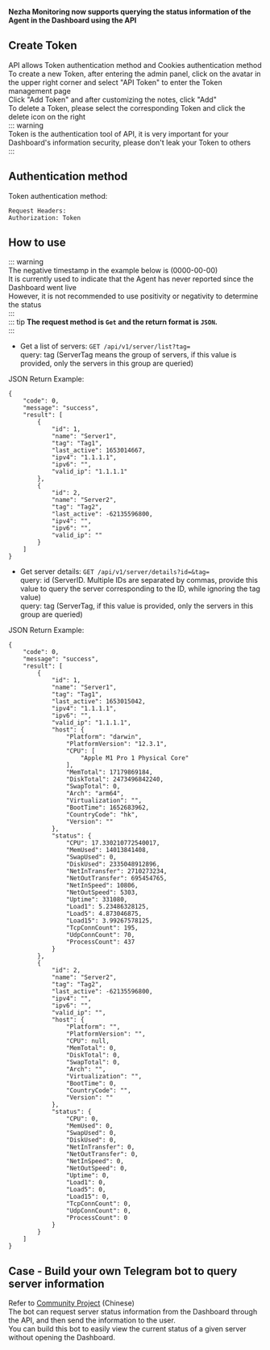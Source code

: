 **Nezha Monitoring now supports querying the status information of the Agent in the Dashboard using the API**  

## Create Token
API allows Token authentication method and Cookies authentication method   
To create a new Token, after entering the admin panel, click on the avatar in the upper right corner and select "API Token" to enter the Token management page    
Click "Add Token" and after customizing the notes, click "Add"  
To delete a Token, please select the corresponding Token and click the delete icon on the right  
::: warning  
Token is the authentication tool of API, it is very important for your Dashboard's information security, please don't leak your Token to others  
:::

## Authentication method
Token authentication method:  
```  
Request Headers:  
Authorization: Token
```  
## How to use    
::: warning  
The negative timestamp in the example below is (0000-00-00)  
It is currently used to indicate that the Agent has never reported since the Dashboard went live  
However, it is not recommended to use positivity or negativity to determine the status  
:::  
::: tip
**The request method is `Get` and the return format is `JSON`.**  
:::
+ Get a list of servers: `GET /api/v1/server/list?tag=`  
query: tag (ServerTag means the group of servers, if this value is provided, only the servers in this group are queried)   

JSON Return Example:
```
{
    "code": 0,
    "message": "success",
    "result": [
        {
            "id": 1,
            "name": "Server1",
            "tag": "Tag1",
            "last_active": 1653014667,
            "ipv4": "1.1.1.1",
            "ipv6": "",
            "valid_ip": "1.1.1.1"
        },
        {
            "id": 2,
            "name": "Server2",
            "tag": "Tag2",
            "last_active": -62135596800,
            "ipv4": "",
            "ipv6": "",
            "valid_ip": ""
        }
    ]
}
```  
  
+ Get server details: `GET /api/v1/server/details?id=&tag=`  
query: id (ServerID. Multiple IDs are separated by commas, provide this value to query the server corresponding to the ID, while ignoring the tag value)  
query: tag (ServerTag, if this value is provided, only the servers in this group are queried)  

JSON Return Example:
```
{
    "code": 0,
    "message": "success",
    "result": [
        {
            "id": 1,
            "name": "Server1",
            "tag": "Tag1",
            "last_active": 1653015042,
            "ipv4": "1.1.1.1",
            "ipv6": "",
            "valid_ip": "1.1.1.1",
            "host": {
                "Platform": "darwin",
                "PlatformVersion": "12.3.1",
                "CPU": [
                    "Apple M1 Pro 1 Physical Core"
                ],
                "MemTotal": 17179869184,
                "DiskTotal": 2473496842240,
                "SwapTotal": 0,
                "Arch": "arm64",
                "Virtualization": "",
                "BootTime": 1652683962,
                "CountryCode": "hk",
                "Version": ""
            },
            "status": {
                "CPU": 17.330210772540017,
                "MemUsed": 14013841408,
                "SwapUsed": 0,
                "DiskUsed": 2335048912896,
                "NetInTransfer": 2710273234,
                "NetOutTransfer": 695454765,
                "NetInSpeed": 10806,
                "NetOutSpeed": 5303,
                "Uptime": 331080,
                "Load1": 5.23486328125,
                "Load5": 4.873046875,
                "Load15": 3.99267578125,
                "TcpConnCount": 195,
                "UdpConnCount": 70,
                "ProcessCount": 437
            }
        },
        {
            "id": 2,
            "name": "Server2",
            "tag": "Tag2",
            "last_active": -62135596800,
            "ipv4": "",
            "ipv6": "",
            "valid_ip": "",
            "host": {
                "Platform": "",
                "PlatformVersion": "",
                "CPU": null,
                "MemTotal": 0,
                "DiskTotal": 0,
                "SwapTotal": 0,
                "Arch": "",
                "Virtualization": "",
                "BootTime": 0,
                "CountryCode": "",
                "Version": ""
            },
            "status": {
                "CPU": 0,
                "MemUsed": 0,
                "SwapUsed": 0,
                "DiskUsed": 0,
                "NetInTransfer": 0,
                "NetOutTransfer": 0,
                "NetInSpeed": 0,
                "NetOutSpeed": 0,
                "Uptime": 0,
                "Load1": 0,
                "Load5": 0,
                "Load15": 0,
                "TcpConnCount": 0,
                "UdpConnCount": 0,
                "ProcessCount": 0
            }
        }
    ]
}
```
  
## Case - Build your own Telegram bot to query server information  
Refer to [Community Project](https://github.com/spiritLHLS/nezha_api_tgbot) (Chinese)  
The bot can request server status information from the Dashboard through the API, and then send the information to the user.  
You can build this bot to easily view the current status of a given server without opening the Dashboard.  